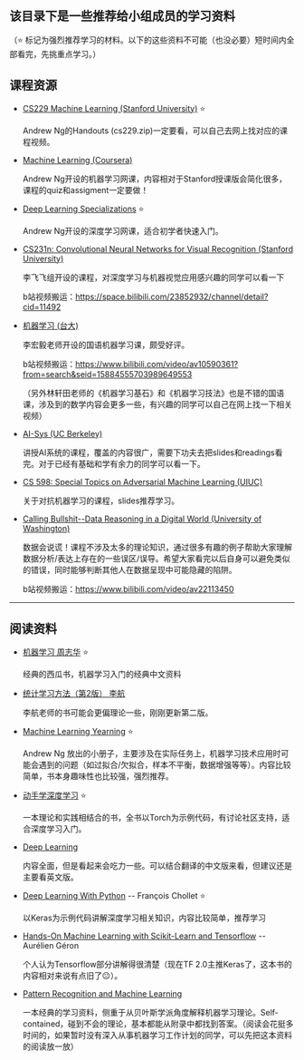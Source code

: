 该目录下是一些推荐给小组成员的学习资料 
----

（:star: 标记为强烈推荐学习的材料。以下的这些资料不可能（也没必要）短时间内全部看完，先挑重点学习。）

## 课程资源
* [CS229 Machine Learning (Stanford University)](https://see.stanford.edu/Course/CS229) :star:

  Andrew Ng的Handouts (cs229.zip)一定要看，可以自己去网上找对应的课程视频。

* [Machine Learning (Coursera)](https://www.coursera.org/learn/machine-learning) 

  Andrew Ng开设的机器学习网课，内容相对于Stanford授课版会简化很多，课程的quiz和assigment一定要做！

* [Deep Learning Specializations](https://www.coursera.org/specializations/deep-learning) :star:

  Andrew Ng开设的深度学习网课，适合初学者快速入门。

* [CS231n: Convolutional Neural Networks for Visual Recognition (Stanford University)](http://cs231n.stanford.edu/)

  李飞飞组开设的课程，对深度学习与机器视觉应用感兴趣的同学可以看一下

  b站视频搬运：https://space.bilibili.com/23852932/channel/detail?cid=11492

* [机器学习 (台大)](http://speech.ee.ntu.edu.tw/~tlkagk/courses_ML17.html)

  李宏毅老师开设的国语机器学习课，颇受好评。

  b站视频搬运：https://www.bilibili.com/video/av10590361?from=search&seid=15884555703989649553

  （另外林轩田老师的《机器学习基石》和《机器学习技法》也是不错的国语课，涉及到的数学内容会更多一些，有兴趣的同学可以自己在网上找一下相关视频）

* [AI-Sys (UC Berkeley)](https://ucbrise.github.io/cs294-ai-sys-sp19/)

  讲授AI系统的课程，覆盖的内容很广，需要下功夫去把slides和readings看完。对于已经有基础和学有余力的同学可以看一下。

* [CS 598:  Special Topics on Adversarial Machine Learning (UIUC)](http://www.crystal-boli.com/teaching.html)

  关于对抗机器学习的课程，slides推荐学习。

* [Calling Bullshit--Data Reasoning in a Digital World (University of Washington)](https://callingbullshit.org)

  数据会说谎！课程不涉及太多的理论知识，通过很多有趣的例子帮助大家理解数据分析/表达上存在的一些误区/误导。希望大家看完以后自身可以避免类似的错误，同时能够判断其他人在数据呈现中可能隐藏的陷阱。

  b站视频搬运：https://www.bilibili.com/video/av22113450

  

----
## 阅读资料
* [机器学习 周志华](https://book.douban.com/subject/26708119/) :star:

  经典的西瓜书，机器学习入门的经典中文资料

* [统计学习方法（第2版） 李航](https://book.douban.com/subject/33437381/)

  李航老师的书可能会更偏理论一些，刚刚更新第二版。

* [Machine Learning Yearning](https://www.mlyearning.org/) :star:

  Andrew Ng 放出的小册子，主要涉及在实际任务上，机器学习技术应用时可能会遇到的问题（如过拟合/欠拟合，样本不平衡，数据增强等等）。内容比较简单，书本身趣味性也比较强，强烈推荐。

* [动手学深度学习](https://zh.gluon.ai/) :star:

  一本理论和实践相结合的书，全书以Torch为示例代码，有讨论社区支持，适合深度学习入门。

* [Deep Learning](https://www.deeplearningbook.org/)

  内容全面，但是看起来会吃力一些。可以结合翻译的中文版来看，但建议还是主要看英文版。

* [Deep Learning With Python](https://www.amazon.com/Deep-Learning-Python-Francois-Chollet/dp/1617294438) -- François Chollet :star:

  以Keras为示例代码讲解深度学习相关知识，内容比较简单，推荐学习

* [Hands-On Machine Learning with Scikit-Learn and Tensorflow](https://www.amazon.com/Hands-Machine-Learning-Scikit-Learn-TensorFlow/dp/1491962291) -- Aurélien Géron

  个人认为Tensorflow部分讲解得很清楚（现在TF 2.0主推Keras了，这本书的内容相对来说有点旧了:neutral_face:）。

* [Pattern Recognition and Machine Learning](https://www.microsoft.com/en-us/research/uploads/prod/2006/01/Bishop-Pattern-Recognition-and-Machine-Learning-2006.pdf)

  一本经典的学习资料，侧重于从贝叶斯学派角度解释机器学习理论。Self-contained，碰到不会的理论，基本都能从附录中都找到答案。（阅读会花挺多时间的，如果暂时没有深入从事机器学习工作计划的同学，可以先把这本资料的阅读放一放）


